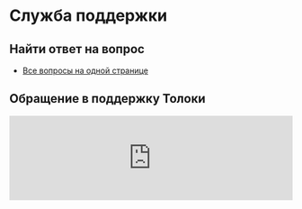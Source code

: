 # Служба поддержки

## Найти ответ на вопрос

- [Все вопросы на одной странице](troubleshooting.md)

## Обращение в поддержку Толоки

<iframe width="100%" frameborder="0" src="https://forms.yandex.com/surveys/13460895.b14e7083ea92ec27b157232f968e6cb6aedb3685/?lang=ru&iframe=1&service=toloka-ai"></iframe>
